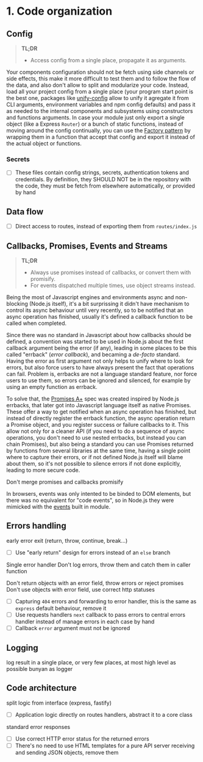 # 1. Code organization

## Config

> **TL;DR**
>
> - Access config from a single place, propagate it as arguments.

Your components configuration should not be fetch using side channels or side
effects, this make it more difficult to test them and to follow the flow of the
data, and also don't allow to split and modularize your code. Instead, load all
your project config from a single place (your program start point is the best
one, packages like [unify-config](https://www.npmjs.com/package/unify-config)
allow to unify it agregate it from CLI arguments, environment variables and npm
config defaults) and pass it as needed to the internal components and subsystems
using constructors and functions arguments. In case your module just only export
a single object (like a Express `Router`) or a bunch of static functions,
instead of moving around the config continually, you can use the
[Factory pattern](https://en.wikipedia.org/wiki/Factory_method_pattern) by
wrapping them in a function that accept that config and export it instead of the
actual object or functions.

### Secrets

- [ ] These files contain config strings, secrets, authentication tokens and
      credentials. By definition, they SHOULD NOT be in the repository with the
      code, they must be fetch from elsewhere automatically, or provided by hand

## Data flow

- [ ] Direct access to routes, instead of exporting them from `routes/index.js`

## Callbacks, Promises, Events and Streams

> **TL;DR**
>
> - Always use promises instead of callbacks, or convert them with promisify.
> - For events dispatched multiple times, use object streams instead.

Being the most of Javascript engines and environments async and non-blocking
(Node.js itself), it's a bit surprissing it didn't have mechanism to control its
async behaviour until very recently, so to be notified that an async operation
has finished, usually it's defined a callback function to be called when
completed.

Since there was no standard in Javascript about how callbacks should be defined,
a convention was started to be used in Node.js about the first callback argument
being the error (if any), leading in some places to be this called "errback"
(*error callback*), and becaming a *de-facto* standard. Having the error as
first argument not only helps to unify where to look for errors, but also force
users to have always present the fact that operations can fail. Problem is,
errbacks are not a language standard feature, nor force users to use them, so
errors can be ignored and silenced, for example by using an empty function as
errback.

To solve that, the [Promises A+](https://promisesaplus.com/) spec was created
inspired by Node.js errbacks, that later got into Javascript language itself as
native Promises. These offer a way to get notified when an async operation has
finished, but instead of directly register the errback function, the async
operation return a Promise object, and you register success or failure callbacks
to it. This allow not only for a cleaner API (if you need to do a sequence of
async operations, you don't need to use nested errbacks, but instead you can
chain Promises), but also being a standard you can use Promises returned by
functions from several libraries at the same time, having a single point where
to capture their errors, or if not defined Node.js itself will blame about them,
so it's not possible to silence errors if not done explicitly, leading to more
secure code.

Don't merge promises and callbacks
promisify

In browsers, events was only intented to be
binded to DOM elements, but there was no equivalent for "code events", so in
Node.js they were mimicked with the [events](https://nodejs.org/api/events.html)
built in module.





## Errors handling

early error exit (return, throw, continue, break...)
- [ ] Use "early return" design for errors instead of an `else` branch

Single error handler
Don't log errors, throw them and catch them in caller function

Don't return objects with an error field, throw errors or reject promises
Don't use objects with error field, use correct http statuses

- [ ] Capturing `404` errors and forwarding to error handler, this is the same
      as `express` default behaviour, remove it
- [ ] Use requests handlers `next` callback to pass errors to central errors
      handler instead of manage errors in each case by hand
- [ ] Callback `error` argument must not be ignored

## Logging

log result in a single place, or very few places, at most high level as possible
bunyan as logger

## Code architecture

split logic from interface (express, fastify)
- [ ] Application logic directly on routes handlers, abstract it to a core class

standard error responses
- [ ] Use correct HTTP error status for the returned errors
- [ ] There's no need to use HTML templates for a pure API server receiving and
      sending JSON objects, remove them
